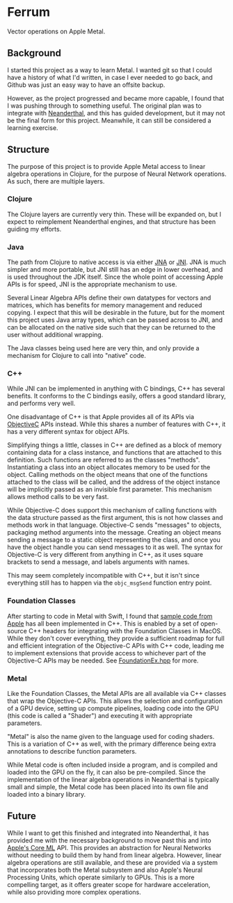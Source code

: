 # Ferrum
Vector operations on Apple Metal.

## Background
I started this project as a way to learn Metal. I wanted git so that I could have a history of what I'd written, in case I ever needed to go back, and Github was just an easy way to have an offsite backup.

However, as the project progressed and became more capable, I found that I was pushing through to something useful. The original plan was to integrate with [Neanderthal](https://github.com/uncomplicate/neanderthal), and this has guided development, but it may not be the final form for this project. Meanwhile, it can still be considered a learning exercise.

## Structure
The purpose of this project is to provide Apple Metal access to linear algebra operations in Clojure, for the purpose of Neural Network operations. As such, there are multiple layers.

### Clojure
The Clojure layers are currently very thin. These will be expanded on, but I expect to reimplement Neanderthal engines, and that structure has been guiding my efforts.

### Java
The path from Clojure to native access is via either [JNA](https://github.com/java-native-access/jna) or [JNI](https://docs.oracle.com/en/java/javase/22/docs/specs/jni/index.html). JNA is much simpler and more portable, but JNI still has an edge in lower overhead, and is used throughout the JDK itself. Since the whole point of accessing Apple APIs is for speed, JNI is the appropriate mechanism to use.

Several Linear Algebra APIs define their own datatypes for vectors and matrices, which has benefits for memory management and reduced copying. I expect that this will be desirable in the future, but for the moment this project uses Java array types, which can be passed across to JNI, and can be allocated on the native side such that they can be returned to the user without additional wrapping.

The Java classes being used here are very thin, and only provide a mechanism for Clojure to call into "native" code.

### C++
While JNI can be implemented in anything with C bindings, C++ has several benefits. It conforms to the C bindings easily, offers a good standard library, and performs very well.

One disadvantage of C++ is that Apple provides all of its APIs via [ObjectiveC](https://developer.apple.com/library/archive/documentation/Cocoa/Conceptual/ProgrammingWithObjectiveC/Introduction/Introduction.html) APIs instead. While this shares a number of features with C++, it has a very different syntax for object APIs.

Simplifying things a little, classes in C++ are defined as a block of memory containing data for a class instance, and functions that are attached to this definition. Such functions are referred to as the classes "methods". Instantiating a class into an object allocates memory to be used for the object. Calling methods on the object means that one of the functions attached to the class will be called, and the address of the object instance will be implicitly passed as an invisible first parameter. This mechanism allows method calls to be very fast.

While Objective-C does support this mechanism of calling functions with the data structure passed as the first argument, this is not how classes and methods work in that language. Objective-C sends "messages" to objects, packaging method arguments into the message. Creating an object means sending a message to a static object representing the class, and once you have the object handle you can send messages to it as well. The syntax for Objective-C is very different from anything in C++, as it uses square brackets to send a message, and labels arguments with names.

This may seem completely incompatible with C++, but it isn't since everything still has to happen via the `objc_msgSend` function entry point.

### Foundation Classes
After starting to code in Metal with Swift, I found that [sample code from Apple](https://developer.apple.com/metal/sample-code/) has all been implemented in C++. This is enabled by a set of open-source C++ headers for integrating with the Foundation Classes in MacOS. While they don't cover everything, they provide a sufficient roadmap for full and efficient integration of the Objective-C APIs with C++ code, leading me to implement extensions that provide access to whichever part of the Objective-C APIs may be needed. See [FoundationEx.hpp](https://github.com/quoll/Ferrum/blob/main/include/FoundationEx.hpp) for more.

### Metal
Like the Foundation Classes, the Metal APIs are all available via C++ classes that wrap the Objective-C APIs. This allows the selection and configuration of a GPU device, setting up compute pipelines, loading code into the GPU (this code is called a "Shader") and executing it with appropriate parameters.

"Metal" is also the name given to the language used for coding shaders. This is a variation of C++ as well, with the primary difference being extra annotations to describe function parameters.

While Metal code is often included inside a program, and is compiled and loaded into the GPU on the fly, it can also be pre-compiled. Since the implementation of the linear algebra operations in Neanderthal is typically small and simple, the Metal code has been placed into its own file and loaded into a binary library.

## Future
While I want to get this finished and integrated into Neanderthal, it has provided me with the necessary background to move past this and into [Apple's Core ML](https://developer.apple.com/documentation/coreml) API. This provides an abstraction for Neural Networks without needing to build them by hand from linear algebra. However, linear algebra operations are still available, and these are provided via a system that incorporates both the Metal subsystem and also Apple's Neural Processing Units, which operate similarly to GPUs. This is a more compelling target, as it offers greater scope for hardware acceleration, while also providing more complex operations.
